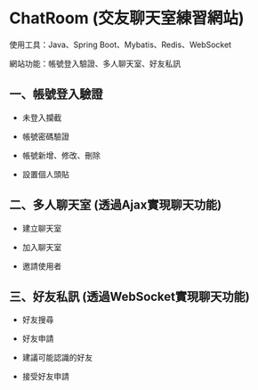 # ChatRoom (交友聊天室練習網站)

使用工具：Java、Spring Boot、Mybatis、Redis、WebSocket

網站功能：帳號登入驗證、多人聊天室、好友私訊
  

一、帳號登入驗證
-------

* 未登入攔截

* 帳號密碼驗證

* 帳號新增、修改、刪除

* 設置個人頭貼


二、多人聊天室 (透過Ajax實現聊天功能)
-------

* 建立聊天室

* 加入聊天室

* 邀請使用者


三、好友私訊 (透過WebSocket實現聊天功能)
-------

* 好友搜尋

* 好友申請

* 建議可能認識的好友

* 接受好友申請
